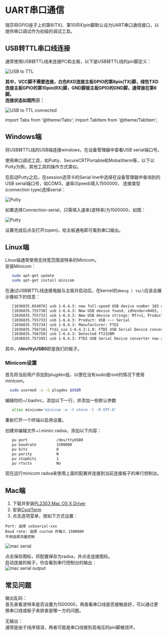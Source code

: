 ﻿---
sidebar_label: 'UART串口使用教程'
sidebar_position: 1
---

# UART串口通信

瑞莎将GPIO座子上的第8(TX)、第10(RX)pin脚默认设为UART串口通信接口，以提供串口调试作为初级的调试工具。

## USB转TTL串口线连接

通常使用USB转TTL线来连接PC和主板，以下是USB转TTL线的pin脚定义：  

![USB to TTL](/img/accessories/600px-Usb2ttl-cable-definition.webp)  

**其中，VCC脚不需要连接，白色RXD连接主板GPIO的第8pin(TX)脚，绿色TXD连接主板GPIO的第10pin(RX)脚，GND脚接主板GPIO的GND脚，通常接在第6脚。  
连接状态如图所示：**  

![USB to TTL connected](/img/accessories/1000px-Serial-connection.webp)  

import Tabs from '@theme/Tabs';
import TabItem from '@theme/TabItem';

<Tabs>
<TabItem value="Windows端" label="Windows端" default>

## Windows端

将USB转TTL线的USB端连接windows，在设备管理器中查看USB serial端口号。  

使用串口调试工具，如Putty、SecureCRTPortable和MobaXterm等，以下以Putty为例，其他工具的操作方式类似。

在启动Putty之后，在session选项卡的Serial line中选择在设备管理器中查询到的USB serial端口号，如COM3，速率(Speed)填入1500000， 
连接类型(connection type)选择serial：  

![Putty](/img/configuration/Putty-setting-session.webp)  

如果选择Connection-serial，只需填入速率(波特率)为1500000，如图：  

![Putty](/img/configuration/Putty-setting-serial.webp)  

设置完成后点击打开(open)，给主板通电即可看到串口输出。
</TabItem>
<TabItem value="Linux端" label="Linux端">

## Linux端

Linux端通常使用支持宽范围波特率的Minicom。  
安装Minicom：  

```bash
   sudo apt-get update
   sudo apt-get install minicom
```

在通过USB转TTL线连接电脑与主板并启动后，在kernel的`dmesg | tail`应该会展示像如下的信息：  

```bash
   [1036835.654076] usb 1-6.4.3: new full-speed USB device number 103 using xhci_hcd
   [1036835.755730] usb 1-6.4.3: New USB device found, idVendor=0403, idProduct=6001
   [1036835.755732] usb 1-6.4.3: New USB device strings: Mfr=1, Product=2, SerialNumber=0
   [1036835.755733] usb 1-6.4.3: Product: USB <-> Serial
   [1036835.755734] usb 1-6.4.3: Manufacturer: FTDI
   [1036835.756728] ftdi_sio 1-6.4.3:1.0: FTDI USB Serial Device converter detected
   [1036835.756750] usb 1-6.4.3: Detected FT232BM
   [1036835.757195] usb 1-6.4.3: FTDI USB Serial Device converter now attached to ttyUSB0
```

其中，**/dev/ttyUSB0**即是我们的板子。

### Minicom设置

首先将当前用户添加到plugdev组，以便在没有sudo或root的情况下使用minicom。  

```bash
  sudo usermod -a -G plugdev $USER
```

编辑你的~/.bashrc，添加以下一行，并添加一些默认参数  

```bash
   alias minicom='minicom -w -t xterm -l -R UTF-8'
```

重新打开一个终端以启用设置。  

创建并编辑文件~/.minirc.radxa，添加以下内容：
```bash
   pu port             /dev/ttyUSB0
   pu baudrate         1500000
   pu bits             8
   pu parity           N
   pu stopbits         1
   pu rtscts           No
```

现在运行minicom radxa来使用上面的配置并连接到当前连接板子的串行控制台。
</TabItem>

<TabItem value="Mac端" label="Mac端" >

## Mac端

1. 下载并安装[PL2303 Mac OS X Driver](http://www.prolific.com.tw/UserFiles/files/PL2303HXD_G_Mac%20Driver_v2_1_0_20210311.zip)  
2. 安装[CoolTerm](https://freeware.the-meiers.org/previous/CoolTermMacUniversal147.zip)  
3. 点击选项菜单，按如下方式设置：  
>
	Port: 选择 usbserial-xxx
	Baud rate: 选择 custom 并输入 1500000
	不用选择流量控制

![mac serial](/img/configuration/Coolterm-serialport-setting.webp)  

点击保存图标，将配置保存为radxa，并点击连接图标。  
启动连接的板子，你会看到串行控制台的输出：  
![mac serial output](/img/configuration/Coolterm-output.webp)  

</TabItem>

</Tabs>

## 常见问题

输出乱码：  
首先查看波特率是否设置为1500000，再查看串口线是否接触良好，可以通过更换串口线或板子来排查是哪一方的问题。  

无输出：  
通常是由于线序错误，再者可能是串口线接到高电压的pin脚被烧坏。
